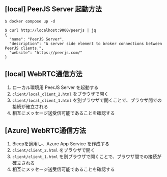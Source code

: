 ## [local] PeerJS Server 起動方法

```
$ docker compose up -d

$ curl http://localhost:9000/peerjs | jq
{
  "name": "PeerJS Server",
  "description": "A server side element to broker connections between PeerJS clients.",
  "website": "https://peerjs.com/"
}
```

## [local] WebRTC通信方法

1. ローカル環境用 PeerJS Server を起動する
2. `client/local_client_2.html` をブラウザで開く
3. `client/local_client_1.html` を別ブラウザで開くことで、ブラウザ間での接続が確立される
4. 相互にメッセージ送受信可能であることを確認する

## [Azure] WebRTC通信方法

1. Bicepを適用し、Azure App Service を作成する
2. `client/client_2.html` をブラウザで開く
3. `client/client_1.html` を別ブラウザで開くことで、ブラウザ間での接続が確立される
4. 相互にメッセージ送受信可能であることを確認する
